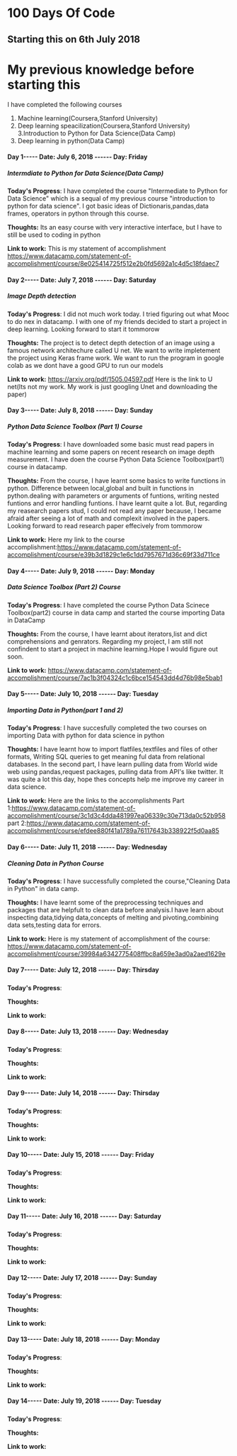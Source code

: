 # 100 Days Of Code 

## Starting this on 6th July 2018

# My previous knowledge before starting this
I have completed the following courses
1. Machine learning(Coursera,Stanford University)
2. Deep learning speacilization(Coursera,Stanford University)
3.Introduction to Python for Data Science(Data Camp)
4. Deep learning in python(Data Camp)

#### Day 1----- Date: July 6, 2018 ------ Day: Friday
##### Intermdiate to Python for Data Science(Data Camp)

**Today's Progress**: I have completed the course "Intermediate to Python for Data Science" which is a sequal of my previous course "introduction to python for data science". I got basic ideas of Dictionaris,pandas,data frames, operators in python through this course. 

**Thoughts:** Its an easy course with very interactive interface, but I have to still be used to coding in python

**Link to work:** This is my statement of accomplishment https://www.datacamp.com/statement-of-accomplishment/course/8e025414725f512e2b0fd5692a1c4d5c18fdaec7

#### Day 2----- Date: July 7, 2018 ------ Day: Saturday
##### Image Depth detection

**Today's Progress**: I did not much work today. I tried figuring out what Mooc to do nex in datacamp. I with one of my friends decided to start a project in deep learning. Looking forward to start it tommorow

**Thoughts:**  The project is to detect depth detection of an image using a famous network architechure called U net. We want to write impletement the project using Keras frame work. We want to run the program in google colab as we dont have a good GPU to run our models

**Link to work:** https://arxiv.org/pdf/1505.04597.pdf Here is the link to U net(Its not my work. My work is just googling Unet and downloading the paper)
#### Day 3----- Date: July 8, 2018 ------ Day: Sunday
##### Python Data Science Toolbox (Part 1) Course

**Today's Progress**: I have downloaded some basic must read papers in machine learning and some papers on recent research on image depth measurement. I have doen the course Python Data Science Toolbox(part1) course in datacamp.

**Thoughts:** From the course, I have learnt some basics to write functions in python. Difference between local,global and built in functions in python.dealing with parameters or arguments of funtions, writing nested funtions and error handling funtions. I have learnt quite a lot. But, regarding my reasearch papers stud, I could not read any paper because, I became afraid after seeing a lot of math and complexit involved in the papers. Looking forward to read research paper effecively from tommorow

**Link to work:** Here my link to the course accomplishment:https://www.datacamp.com/statement-of-accomplishment/course/e39b3d1829c1e6c1dd7957671d36c69f33d711ce 

#### Day 4----- Date: July 9, 2018 ------ Day: Monday
##### Data Science Toolbox (Part 2) Course

**Today's Progress**: I have completed the course Python Data Scinece Toolbox(part2) course in data camp and started the course importing Data in DataCamp

**Thoughts:** From the course, I have learnt about iterators,list and dict comprehensions and genrators. Regarding my project, I am still not confindent to start a project in machine learning.Hope I would figure out soon.

**Link to work:** https://www.datacamp.com/statement-of-accomplishment/course/7ac1b3f04324c1c6bce154543dd4d76b98e5bab1

#### Day 5----- Date: July 10, 2018 ------ Day: Tuesday
##### Importing Data in Python(part 1 and 2)

**Today's Progress**: I have succesfully completed the two courses on importing Data with python for data science in python

**Thoughts:** I have learnt how to import flatfiles,textfiles and files of other formats, Writing SQL queries to get meaning ful data from relational databases. In the second part, I have learn pulling data from World wide web using pandas,request packages, pulling data from API's like twitter. It was quite  a  lot this day, hope thes concepts help me improve my career in data science.

**Link to work:** Here are the links to the accomplishments
Part 1:https://www.datacamp.com/statement-of-accomplishment/course/3c1d3c4dda481997ea06339c30e713da0c52b958
part 2:https://www.datacamp.com/statement-of-accomplishment/course/efdee880f41a1789a76117643b338922f5d0aa85
#### Day 6----- Date: July 11, 2018 ------ Day: Wednesday
##### Cleaning Data in Python Course

**Today's Progress**: I have successfully completed the course,"Cleaning Data in Python" in data camp.

**Thoughts:** I have learnt some of the preprocessing techniques and packages that are helpfult to clean data before analysis.I have learn about inspecting data,tidying data,concepts of melting and pivoting,combining data sets,testing data for errors. 

**Link to work:** Here is my statement of accomplishment of the course: https://www.datacamp.com/statement-of-accomplishment/course/39984a6342775408ffbc8a659e3ad0a2aed1629e
#### Day 7----- Date: July 12, 2018 ------ Day: Thirsday
##### 

**Today's Progress**: 

**Thoughts:** 

**Link to work:** 
#### Day 8----- Date: July 13, 2018 ------ Day: Wednesday
##### 

**Today's Progress**: 

**Thoughts:** 

**Link to work:** 
#### Day 9----- Date: July 14, 2018 ------ Day: Thirsday
##### 

**Today's Progress**: 

**Thoughts:** 

**Link to work:** 
#### Day 10----- Date: July 15, 2018 ------ Day: Friday
##### 

**Today's Progress**: 

**Thoughts:** 

**Link to work:** 
#### Day 11----- Date: July 16, 2018 ------ Day: Saturday
##### 

**Today's Progress**: 

**Thoughts:** 

**Link to work:** 

#### Day 12----- Date: July 17, 2018 ------ Day: Sunday
##### 

**Today's Progress**: 

**Thoughts:** 

**Link to work:** 

#### Day 13----- Date: July 18, 2018 ------ Day: Monday
##### 

**Today's Progress**: 

**Thoughts:** 

**Link to work:** 
#### Day 14----- Date: July 19, 2018 ------ Day: Tuesday
##### 

**Today's Progress**: 

**Thoughts:** 

**Link to work:** 
